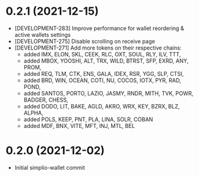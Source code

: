 # 0.2.1 (2021-12-15)
* [DEVELOPMENT-283] Improve performance for wallet reordering & active wallets settings
* [DEVELOPMENT-275] Disable scrolling on receive page
* [DEVELOPMENT-271] Add more tokens on their respective chains:
  - added IMX, ELON, SKL, CEEK, RLC, OXT, SOUL, RLY, ILV, TTT,
  - added MBOX, YOOSHI, ALT, TRX, WILD, BTRST, SFP, EXRD, ANY, PROM,
  - added REQ, TLM, CTK, ENS, GALA, IDEX, RSR, YGG, SLP, CTSI,
  - added BRD, WIN, OCEAN, COTI, NU, COCOS, IOTX, PYR, RAD, POND,
  - added SANTOS, PORTO, LAZIO, JASMY, RNDR, MITH, TVK, POWR, BADGER, CHESS,
  - added DODO, LIT, BAKE, AGLD, AKRO, WRX, KEY, BZRX, BLZ, ALPHA,
  - added POLS, KEEP, PNT, PLA, LINA, SOLR, COBAN
  - added MDF, BNX, VITE, MFT, INJ, MTL, BEL

# 0.2.0 (2021-12-02)
* Initial simplio-wallet commit

